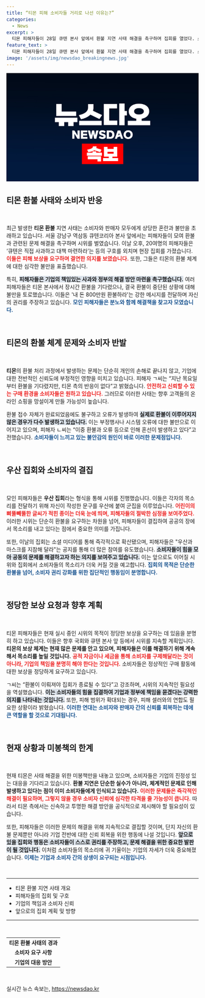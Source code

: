 ```yaml
---
title: “티몬 피해 소비자들 거리로 나선 이유는?”
categories:
  - News
excerpt: >
  티몬 피해자들이 28일 큐텐 본사 앞에서 환불 지연 사태 해결을 촉구하며 집회를 열었다. 소비자들의 고통을 외면하는 기업에 대한 목소리가 높아지고 있다. 이들은 당장 환불을 원하며 시위를 지속할 예정이다.
feature_text: >
  티몬 피해자들이 28일 큐텐 본사 앞에서 환불 지연 사태 해결을 촉구하며 집회를 열었다. 소비자들의 고통을 외면하는 기업에 대한 목소리가 높아지고 있다. 이들은 당장 환불을 원하며 시위를 지속할 예정이다.
image: '/assets/img/newsdao_breakingnews.jpg'
---
```


<p><img src="/assets/img/newsdao_breakingnews.jpg" alt="flaretime 속보" /></p>

<h2 data-ke-size="size26">티몬 환불 사태와 소비자 반응</h2>

<p data-ke-size="size16">&nbsp;</p>

<p data-ke-size="size16">최근 발생한 <b>티몬 환불</b> 지연 사태는 소비자와 판매자 모두에게 상당한 혼란과 불만을 초래하고 있습니다. 서울 강남구 역삼동 큐텐코리아 본사 앞에서는 피해자들이 모여 환불과 관련된 문제 해결을 촉구하며 시위를 벌였습니다. 이날 오후, 20여명의 피해자들은 ‘큐텐은 직접 사과하고 대책 마련하라’는 등의 구호를 외치며 현장 집회를 가졌습니다. <b><span style="color: #ee2323;">이들은 피해 보상을 요구하며 결연한 의지를 보였습니다.</span></b> 또한, 그들은 티몬의 환불 체계에 대한 심각한 불만을 표출했습니다.</p>

<p data-ke-size="size16">특히, <b><span style="background-color: #21538527;">피해자들은 기업의 책임있는 사과와 정부의 해결 방안 마련을 촉구했습니다.</span></b> 여러 피해자들은 티몬 본사에서 장시간 환불을 기다렸으나, 결국 환불이 중단된 상황에 대해 불만을 토로했습니다. 이들은 '내 돈 800만원 환불하라'는 강한 메시지를 전달하며 자신의 권리를 주장하고 있습니다. <b><span style="color: #1a5490;">모인 피해자들은 분노와 함께 해결책을 찾고자 모였습니다.</span></b></p>

<p data-ke-size="size16">&nbsp;</p>

<h2 data-ke-size="size26">티몬의 환불 체계 문제와 소비자 반발</h2>

<p data-ke-size="size16">&nbsp;</p>

<p data-ke-size="size16"><b>티몬</b>의 환불 처리 과정에서 발생하는 문제는 단순히 개인의 손해로 끝나지 않고, 기업에 대한 전반적인 신뢰도에 부정적인 영향을 미치고 있습니다. 피해자 ㄱ씨는 “지난 목요일부터 환불을 기다렸지만, 티몬 측의 반응이 없다”고 밝혔습니다. <b><span style="color: #ee2323;">안전하고 신뢰할 수 있는 구매 환경을 소비자들은 원하고 있습니다.</span></b> 그러므로 이러한 사태는 향후 고객들의 온라인 쇼핑을 망설이게 만들 가능성이 높습니다.</p>

<p data-ke-size="size16">환불 접수 자체가 완료되었음에도 불구하고 오류가 발생하여 <b><span style="background-color: #21538527;">실제로 환불이 이루어지지 않은 경우가 다수 발생하고 있습니다.</span></b> 이는 부정행사나 시스템 오류에 대한 불만으로 이어지고 있으며, 피해자 ㄴ씨는 “이중 환불과 오류 등으로 인해 혼선이 발생하고 있다”고 전했습니다. <b><span style="color: #1a5490;">소비자들이 느끼고 있는 불안감의 원인이 바로 이러한 문제점입니다.</span></b></p>

<p data-ke-size="size16">&nbsp;</p>

<h2 data-ke-size="size26">우산 집회와 소비자의 결집</h2>

<p data-ke-size="size16">&nbsp;</p>

<p data-ke-size="size16">모인 피해자들은 <b>우산 집회</b>라는 형식을 통해 시위를 진행했습니다. 이들은 각자의 목소리를 전달하기 위해 자신이 작성한 문구를 우산에 붙여 군집을 이루었습니다. <b><span style="color: #ee2323;">어린이의 삐뚤빼뚤한 글씨가 적힌 종이는 더욱 눈에 띄며, 피해자들의 절박한 심정을 보여주었다.</span></b> 이러한 시위는 단순히 환불을 요구하는 차원을 넘어, 피해자들이 결집하여 공공의 장에서 목소리를 내고 있다는 점에서 중요한 의미를 가집니다.</p>

<p data-ke-size="size16">또한, 이날의 집회는 소셜 미디어를 통해 즉각적으로 확산됐으며, 피해자들은 "우산과 마스크를 지참해 달라"는 공지를 통해 더 많은 참여를 유도했습니다. <b><span style="background-color: #21538527;">소비자들이 힘을 모아 공동의 문제를 해결하고자 하는 의지를 보여주고 있습니다.</span></b> 이는 앞으로도 이어질 시위와 집회에서 소비자들의 목소리가 더욱 커질 것을 예고합니다. <b><span style="color: #1a5490;">집회의 목적은 단순한 환불을 넘어, 소비자 권리 강화를 위한 집단적인 행동임이 분명합니다.</span></b></p>

<p data-ke-size="size16">&nbsp;</p>

<h2 data-ke-size="size26">정당한 보상 요청과 향후 계획</h2>

<p data-ke-size="size16">&nbsp;</p>

<p data-ke-size="size16">티몬 피해자들은 현재 실시 중인 시위의 목적이 정당한 보상을 요구하는 데 있음을 분명히 하고 있습니다. 이들은 향후 국회와 큐텐 본사 앞 등에서 시위를 지속할 계획입니다. <b>티몬의 보상 체계는 현재 많은 문제를 안고 있으며, 피해자들은 이를 해결하기 위해 계속해서 목소리를 높일 것입니다.</b> <b><span style="color: #ee2323;">공적 자금이나 세금을 통해 소비자를 구제해달라는 것이 아니라, 기업의 책임을 분명히 해야 한다는 것입니다.</span></b> 소비자들은 정상적인 구매 활동에 대한 보상을 정당하게 요구하고 있습니다.</p>

<p data-ke-size="size16">ㄱ씨는 “환불이 이뤄져야 집회가 종료될 수 있다”고 강조하며, 시위의 지속적인 필요성을 역설했습니다. <b><span style="background-color: #21538527;">이는 소비자들의 힘을 집결하여 기업과 정부에 책임을 묻겠다는 강력한 의지를 나타내는 것입니다.</span></b> 또한, 피해 범위가 확대되는 경우, 피해 셀러와의 연합도 필요한 상황이라 밝혔습니다. <b><span style="color: #1a5490;">이러한 연대는 소비자와 판매자 간의 신뢰를 회복하는 데에 큰 역할을 할 것으로 기대됩니다.</span></b></p>

<p data-ke-size="size16">&nbsp;</p> 

<h2 data-ke-size="size26">현재 상황과 미봉책의 한계</h2>

<p data-ke-size="size16">&nbsp;</p>

<p data-ke-size="size16">현재 티몬은 사태 해결을 위한 미봉책만을 내놓고 있으며, 소비자들은 기업의 진정성 있는 대응을 기다리고 있습니다. <b>환불 지연은 단순한 실수가 아니라, 체계적인 문제로 인해 발생하고 있다는 점이 이미 소비자들에게 인식되고 있습니다.</b> <b><span style="color: #ee2323;">이러한 문제들은 즉각적인 해결이 필요하며, 그렇지 않을 경우 소비자 신뢰에 심각한 타격을 줄 가능성이 큽니다.</span></b> 따라서 티몬 측에서는 신속하고 투명한 해결 방안을 공식적으로 제시해야 할 필요성이 있습니다.</p>

<p data-ke-size="size16">또한, 피해자들은 이러한 문제의 해결을 위해 지속적으로 결집할 것이며, 단지 자신의 환불 문제뿐만 아니라 기업 전반에 대한 신뢰 회복을 위한 행동에 나설 것입니다. <b><span style="background-color: #21538527;">앞으로 있을 집회와 행동은 소비자들이 스스로 권리를 주장하고, 문제 해결을 위한 중요한 발판이 될 것입니다.</span></b> 이처럼 소비자들의 목소리에 귀 기울이는 기업의 자세가 더욱 중요해졌습니다. <b><span style="color: #1a5490;">이제는 기업과 소비자 간의 상생이 요구되는 시점입니다.</span></b></p>

<p data-ke-size="size16">&nbsp;</p> 

<hr />

<ul>
    <li>티몬 환불 지연 사태 개요</li>
    <li>피해자들의 집회 및 구호</li>
    <li>기업의 책임과 소비자 신뢰</li>
    <li>앞으로의 집회 계획 및 방향</li>
</ul>

<hr />

<p data-ke-size="size16">&nbsp;</p>

<table style="width: 100%;">
    <tr>
        <td style="text-align: center; height: 17px;"><b>티몬 환불 사태의 경과</b></td>
    </tr>
    <tr>
        <td style="text-align: center; height: 17px;"><b>소비자 요구 사항</b></td>
    </tr>
    <tr>
        <td style="text-align: center; height: 17px;"><b>기업의 대응 방안</b></td>
    </tr>
</table>

<p data-ke-size="size16">&nbsp;</p>
실시간 뉴스 속보는, <a href="https://newsdao.kr" rel="dofollow">https://newsdao.kr</a>


